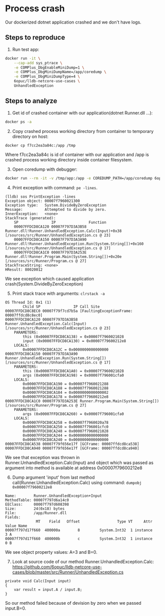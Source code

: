 # Process crash
Our dockerized dotnet application crashed and we don't have logs.

## Steps to reproduce
1. Run test app:
```bash
docker run -it \
	--cap-add sys_ptrace \
	-e COMPlus_DbgEnableMiniDump=1 \
	-e COMPlus_DbgMiniDumpName=/app/coredump \
	-e COMPlus_DbgMiniDumpType=4 \
	6opuc/lldb-netcore-use-cases \
	UnhandledException
```

## Steps to analyze
1. Get id of crashed container with our application(dotnet Runner.dll ...):
```bash
docker ps -a
```

2. Copy crashed process working directory from container to temporary directory on host:
```bash
docker cp f7cc2ea3a84c:/app /tmp
```
Where f7cc2ea3a84c is id of container with our application and /app is crashed process working directory inside container filesystem.

3. Open coredump with debugger:
```bash
docker run --rm -it -v /tmp/app:/app -e COREDUMP_PATH=/app/coredump 6opuc/lldb-netcore
```

4. Print exception with command: `pe -lines`.
```
(lldb) sos PrintException -lines
Exception object: 00007f7960021300
Exception type:   System.DivideByZeroException
Message:          Attempted to divide by zero.
InnerException:   <none>
StackTrace (generated):
    SP               IP               Function
    00007FFDCD8CA120 00007F797D3A3B58 Runner.dll!Runner.UnhandledException.Calc(Input)+0x38 [/sources/src/Runner/UnhandledException.cs @ 23]
    00007FFDCD8CA150 00007F797D3A3A90 Runner.dll!Runner.UnhandledException.Run(System.String[])+0x160 [/sources/src/Runner/UnhandledException.cs @ 17]
    00007FFDCD8CA1C0 00007F797D3A253E Runner.dll!Runner.Program.Main(System.String[])+0x20e [/sources/src/Runner/Program.cs @ 27]
StackTraceString: <none>
HResult: 80020012
```
We see exception which caused application crash(System.DivideByZeroException)

5. Print stack trace with arguments: `clrstack -a`
```
OS Thread Id: 0x1 (1)
        Child SP               IP Call Site
00007FFDCD8C8EC0 00007f79f7cd7b5a [FaultingExceptionFrame: 00007ffdcd8c8ec0]
00007FFDCD8CA120 00007F797D3A3B58 Runner.UnhandledException.Calc(Input) [/sources/src/Runner/UnhandledException.cs @ 23]
    PARAMETERS:
        this (0x00007FFDCD8CA138) = 0x00007f7960021028
        input (0x00007FFDCD8CA130) = 0x00007f79600212e8
    LOCALS:
        0x00007FFDCD8CA12C = 0x0000000000000000
00007FFDCD8CA150 00007F797D3A3A90 Runner.UnhandledException.Run(System.String[]) [/sources/src/Runner/UnhandledException.cs @ 17]
    PARAMETERS:
        this (0x00007FFDCD8CA1A0) = 0x00007f7960021028
        args (0x00007FFDCD8CA198) = 0x00007f796001cfa0
    LOCALS:
        0x00007FFDCD8CA190 = 0x00007f7960021288
        0x00007FFDCD8CA188 = 0x00007f7960021288
        0x00007FFDCD8CA184 = 0x0000000000000002
        0x00007FFDCD8CA178 = 0x00007f79600212e8
00007FFDCD8CA1C0 00007F797D3A253E Runner.Program.Main(System.String[]) [/sources/src/Runner/Program.cs @ 27]
    PARAMETERS:
        args (0x00007FFDCD8CA260) = 0x00007f796001cfa0
    LOCALS:
        0x00007FFDCD8CA258 = 0x00007f7960020a78
        0x00007FFDCD8CA250 = 0x00007f796001cfc0
        0x00007FFDCD8CA248 = 0x00007f7960021028
        0x00007FFDCD8CA244 = 0x0000000000000000
        0x00007FFDCD8CA240 = 0x0000000000000000
00007FFDCD8CA538 00007f79f656e17f [GCFrame: 00007ffdcd8ca538]
00007FFDCD8CA940 00007f79f656e17f [GCFrame: 00007ffdcd8ca940]
```
We see that exception was thrown in Runner.UnhandledException.Calc(Input) and object which was passed as argument into method is available at address 0x00007f79600212e8

6. Dump argument 'input' from last method call(Runner.UnhandledException.Calc) using command: `dumpobj 0x00007f79600212e8`
```
Name:        Runner.UnhandledException+Input
MethodTable: 00007f797d6a14c0
EEClass:     00007f797d608398
Size:        24(0x18) bytes
File:        /app/Runner.dll
Fields:
              MT    Field   Offset                 Type VT     Attr            Value Name
00007f797d17f660  400000a        8         System.Int32  1 instance                3 A
00007f797d17f660  400000b        c         System.Int32  1 instance                0 B
```
We see object property values: A=3 and B=0.

7. Look at source code of our method Runner.UnhandledException.Calc: https://github.com/6opuc/lldb-netcore-use-cases/blob/master/src/Runner/UnhandledException.cs
```
private void Calc(Input input)
{
    var result = input.A / input.B;
}
```
So our method failed because of devision by zero when we passed input.B=0.

